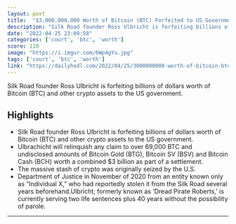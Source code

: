 ```yaml
---
layout: post
title:  "$3,000,000,000 Worth of Bitcoin (BTC) Forfeited to US Government By Former Silk Road Founder - The Daily Hodl"
description: "Silk Road founder Ross Ulbricht is forfeiting billions of dollars worth of Bitcoin (BTC) and other crypto assets to the US government."
date: "2022-04-25 23:09:58"
categories: ['court', 'btc', 'worth']
score: 110
image: "https://i.imgur.com/6Wp4gYu.jpg"
tags: ['court', 'btc', 'worth']
link: "https://dailyhodl.com/2022/04/25/3000000000-worth-of-bitcoin-btc-forfeited-to-us-government-by-former-silk-road-founder/"
---
```


Silk Road founder Ross Ulbricht is forfeiting billions of dollars worth of Bitcoin (BTC) and other crypto assets to the US government.

## Highlights

- Silk Road founder Ross Ulbricht is forfeiting billions of dollars worth of Bitcoin (BTC) and other crypto assets to the US government.
- Ulbrachicht will relinquish any claim to over 69,000 BTC and undisclosed amounts of Bitcoin Gold (BTG), Bitcoin SV (BSV) and Bitcoin Cash (BCH) worth a combined $3 billion as part of a settlement.
- The massive stash of crypto was originally seized by the U.S.
- Department of Justice in November of 2020 from an entity known only as “Individual X,” who had reportedly stolen it from the Silk Road several years beforehand.Ulbricht, formerly known as ‘Dread Pirate Roberts,’ is currently serving two life sentences plus 40 years without the possibility of parole.

---
